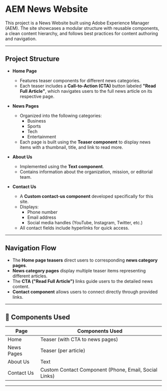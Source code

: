 # AEM News Website

This project is a News Website built using Adobe Experience Manager (AEM). The site showcases a modular structure with reusable components, a clean content hierarchy, and follows best practices for content authoring and navigation.

---

## Project Structure

- **Home Page**

  - Features teaser components for different news categories.
  - Each teaser includes a **Call-to-Action (CTA)** button labeled **"Read Full Article"**, which navigates users to the full news article on its respective page.

- **News Pages**

  - Organized into the following categories:
    - Business
    - Sports
    - Tech
    - Entertainment
  - Each page is built using the **Teaser component** to display news items with a thumbnail, title, and link to read more.

- **About Us**

  - Implemented using the **Text component**.
  - Contains information about the organization, mission, or editorial team.

- **Contact Us**
  - A **Custom contact-us component** developed specifically for this site.
  - Displays:
    - Phone number
    - Email address
    - Social media handles (YouTube, Instagram, Twitter, etc.)
  - All contact fields include hyperlinks for quick access.

---

## Navigation Flow

- The **Home page teasers** direct users to corresponding **news category pages**.
- **News category pages** display multiple teaser items representing different articles.
- The **CTA ("Read Full Article")** links guide users to the detailed news content.
- **Contact component** allows users to connect directly through provided links.

---

## 🧩 Components Used

| Page       | Components Used                                       |
| ---------- | ----------------------------------------------------- |
| Home       | Teaser (with CTA to news pages)                       |
| News Pages | Teaser (per article)                                  |
| About Us   | Text                                                  |
| Contact Us | Custom Contact Component (Phone, Email, Social Links) |

---
